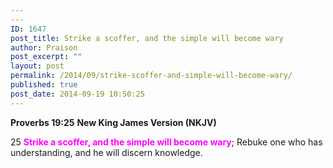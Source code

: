 ```yaml
---
---
ID: 1647
post_title: Strike a scoffer, and the simple will become wary
author: Praison
post_excerpt: ""
layout: post
permalink: /2014/09/strike-scoffer-and-simple-will-become-wary/
published: true
post_date: 2014-09-19 10:50:25
---
```

<strong>Proverbs 19:25</strong>
<strong> New King James Version (NKJV)</strong>

25 <span style="color: #ff00ff;"><strong>Strike a scoffer, and the simple will become wary</strong></span>;
Rebuke one who has understanding, and he will discern knowledge.